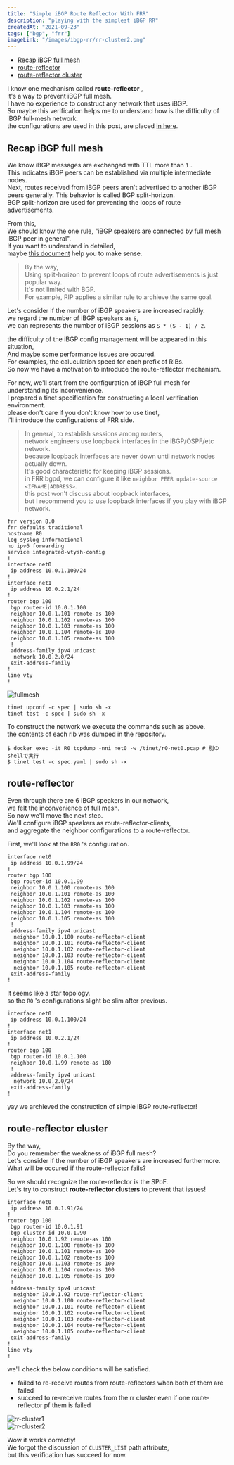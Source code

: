 ```yaml
---
title: "Simple iBGP Route Reflector With FRR"
description: "playing with the simplest iBGP RR"
createdAt: "2021-09-23"
tags: ["bgp", "frr"]
imageLink: "/images/ibgp-rr/rr-cluster2.png"
---
```


- [Recap iBGP full mesh](#recap-ibgp-full-mesh)
- [route-reflector](#route-reflector)
- [route-reflector cluster](#route-reflector-cluster)

I know one mechanism called **route-reflector** ,  
it's a way to prevent iBGP full mesh.  
I have no experience to construct any network that uses iBGP.  
So maybe this verification helps me to understand how is the difficulty of iBGP full-mesh network.  
the configurations are used in this post, are placed [in here](https://github.com/Drumato/local-network-topologies/tree/main/bgp/ibgp).

## Recap iBGP full mesh

We know iBGP messages are exchanged with TTL more than `1` .  
This indicates iBGP peers can be established via multiple intermediate nodes.  
Next, routes received from iBGP peers aren't advertised to another iBGP peers generally.
This behavior is called BGP split-horizon.  
BGP split-horizon are used for preventing the loops of route advertisements.  

From this,  
We should know the one rule, "iBGP speakers are connected by full mesh iBGP peer in general".  
If you want to understand in detailed,  
maybe [this document](https://docs.frrouting.org/en/latest/bgp.html#route-reflector) help you to make sense.  

> By the way,  
> Using split-horizon to prevent loops of route advertisements is just popular way.  
> It's not limited with BGP.  
> For example, RIP applies a similar rule to archieve the same goal.  

Let's consider if the number of iBGP speakers are increased rapidly.  
we regard the number of iBGP speakers as `S`,  
we can represents the number of iBGP sessions as `S * (S - 1) / 2`.  

the difficulty of the iBGP config management will be appeared in this situation,  
And maybe some performance issues are occured.  
For examples, the caluculation speed for each prefix of RIBs.  
So now we have a motivation to introduce the route-reflector mechanism.  

For now, we'll start from the configuration of iBGP full mesh for understanding its inconvenience.  
I prepared a tinet specification for constructing a local verification environment.  
please don't care if you don't know how to use tinet,  
I'll introduce the configurations of FRR side.  

> In general, to establish sessions among routers,  
> network engineers use loopback interfaces in the iBGP/OSPF/etc network.  
> because loopback interfaces are never down until network nodes actually down.  
> It's good characteristic for keeping iBGP sessions.  
> in FRR bgpd, we can configure it like `neighbor PEER update-source <IFNAME|ADDRESS>`.  
> this post won't discuss about loopback interfaces,  
> but I recommend you to use loopback interfaces if you play with iBGP network.  

```text
frr version 8.0
frr defaults traditional
hostname R0
log syslog informational
no ipv6 forwarding
service integrated-vtysh-config
!
interface net0
 ip address 10.0.1.100/24
!
interface net1
 ip address 10.0.2.1/24
!
router bgp 100
 bgp router-id 10.0.1.100
 neighbor 10.0.1.101 remote-as 100
 neighbor 10.0.1.102 remote-as 100
 neighbor 10.0.1.103 remote-as 100
 neighbor 10.0.1.104 remote-as 100
 neighbor 10.0.1.105 remote-as 100
 !
 address-family ipv4 unicast
  network 10.0.2.0/24
 exit-address-family
!
line vty
!
```

![fullmesh](/images/ibgp-rr/fullmesh.png)

```shell
tinet upconf -c spec | sudo sh -x
tinet test -c spec | sudo sh -x
```

To construct the network we execute the commands such as above.  
the contents of each rib was dumped in the repository.  

```shell
$ docker exec -it R0 tcpdump -nni net0 -w /tinet/r0-net0.pcap # 別のshellで実行
$ tinet test -c spec.yaml | sudo sh -x
```

## route-reflector

Even through there are 6 iBGP speakers in our network,  
we felt the inconvenience of full mesh.  
So now we'll move the next step.  
We'll configure iBGP speakers as route-reflector-clients,  
and aggregate the neighbor configurations to a route-reflector.  

First, we'll look at the `RR0` 's configuration.  

```text
interface net0
 ip address 10.0.1.99/24
!
router bgp 100
 bgp router-id 10.0.1.99
 neighbor 10.0.1.100 remote-as 100
 neighbor 10.0.1.101 remote-as 100
 neighbor 10.0.1.102 remote-as 100
 neighbor 10.0.1.103 remote-as 100
 neighbor 10.0.1.104 remote-as 100
 neighbor 10.0.1.105 remote-as 100
 !
 address-family ipv4 unicast
  neighbor 10.0.1.100 route-reflector-client
  neighbor 10.0.1.101 route-reflector-client
  neighbor 10.0.1.102 route-reflector-client
  neighbor 10.0.1.103 route-reflector-client
  neighbor 10.0.1.104 route-reflector-client
  neighbor 10.0.1.105 route-reflector-client
 exit-address-family
!
```

It seems like a star topology.  
so the `R0` 's configurations slight be slim after previous.  

```text
interface net0
 ip address 10.0.1.100/24
!
interface net1
 ip address 10.0.2.1/24
!
router bgp 100
 bgp router-id 10.0.1.100
 neighbor 10.0.1.99 remote-as 100
 !
 address-family ipv4 unicast
  network 10.0.2.0/24
 exit-address-family
!
```

yay we archieved the construction of simple iBGP route-reflector!  

## route-reflector cluster

By the way,  
Do you remember the weakness of iBGP full mesh?  
Let's consider if the number of iBGP speakers are increased furthermore.  
What will be occured if the route-reflector fails?  

So we should recognize the route-reflector is the SPoF.  
Let's try to construct **route-reflector clusters** to prevent that issues!  

```text
interface net0
 ip address 10.0.1.91/24
!
router bgp 100
 bgp router-id 10.0.1.91
 bgp cluster-id 10.0.1.90
 neighbor 10.0.1.92 remote-as 100
 neighbor 10.0.1.100 remote-as 100
 neighbor 10.0.1.101 remote-as 100
 neighbor 10.0.1.102 remote-as 100
 neighbor 10.0.1.103 remote-as 100
 neighbor 10.0.1.104 remote-as 100
 neighbor 10.0.1.105 remote-as 100
 !
 address-family ipv4 unicast
  neighbor 10.0.1.92 route-reflector-client
  neighbor 10.0.1.100 route-reflector-client
  neighbor 10.0.1.101 route-reflector-client
  neighbor 10.0.1.102 route-reflector-client
  neighbor 10.0.1.103 route-reflector-client
  neighbor 10.0.1.104 route-reflector-client
  neighbor 10.0.1.105 route-reflector-client
 exit-address-family
!
line vty
!
```

we'll check the below conditions will be satisfied.  

- failed to re-receive routes from route-reflectors when both of them are failed
- succeed to re-receive routes from the rr cluster even if one route-reflector pf them is failed

![rr-cluster1](/images/ibgp-rr/rr-cluster1.png)  
![rr-cluster2](/images/ibgp-rr/rr-cluster2.png)  

Wow it works correctly!  
We forgot the discussion of `CLUSTER_LIST` path attribute,  
but this verification has succeed for now.  
